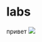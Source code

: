# labs

привет ![]({{site.baseurl}}/800px-Portrait_of_Alexander_Pushkin_(Orest_Kiprensky%2C_1827).PNG)
